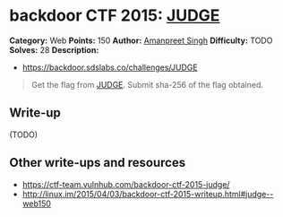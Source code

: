 # backdoor CTF 2015: [JUDGE](https://backdoor.sdslabs.co/challenges/JUDGE)

**Category:** Web
**Points:** 150
**Author:** [Amanpreet Singh](https://backdoor.sdslabs.co/users/apsdehal)
**Difficulty:** TODO
**Solves:** 28
**Description:** 

* <https://backdoor.sdslabs.co/challenges/JUDGE>

> Get the flag from [JUDGE](https://hack.bckdr.in/JUDGE). Submit sha-256 of the flag obtained.

## Write-up

(TODO)

## Other write-ups and resources

* <https://ctf-team.vulnhub.com/backdoor-ctf-2015-judge/>
* <http://linux.im/2015/04/03/backdoor-ctf-2015-writeup.html#judge--web150>